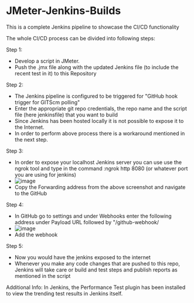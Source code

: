 # JMeter-Jenkins-Builds

This is a complete Jenkins pipeline to showcase the CI/CD functionality

The whole CI/CD process can be divided into following steps:

Step 1:
- Develop a script in JMeter.
- Push the .jmx file along with the updated Jenkins file (to include the recent test in it) to this Repository

Step 2:
- The Jenkins pipeline is configured to be triggered for "GitHub hook trigger for GITScm polling"
- Enter the appropriate git repo credentials, the repo name and the script file (here jenkinsfile) that you want to build
- Since Jenkins has been hosted locally it is not possible to expose it to the Internet.
- In order to perform above process there is a workaround mentioned in the next step.

Step 3:
- In order to expose your localhost Jenkins server you can use use the ngrok tool and type in the command :ngrok http 8080 (or whatever port you are using for jenkins)
- ![image](https://github.com/ajinkyarode/JMeter-Jenkins-Builds/assets/14822548/19fddf78-ec37-4e58-a50f-db7301d5bc12)
- Copy the Forwarding address from the above screenshot and navigate to the GitHub

Step 4:
- In GitHub go to settings and under Webhooks enter the following address under Payload URL followed by "/github-webhook/
- ![image](https://github.com/ajinkyarode/JMeter-Jenkins-Builds/assets/14822548/9eb401a3-cccd-4fb7-806f-3385c817cf47)
- Add the webhook

Step 5:
- Now you would have the jenkins exposed to the internet
- Whenever you make any code changes that are pushed to this repo, Jenkins will take care or build and test steps and publish reports as mentioned in the script

Additional Info:
In Jenkins, the Performance Test plugin has been installed to view the trending test results in Jenkins itself.
